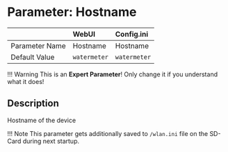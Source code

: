 # Parameter: Hostname

|                   | WebUI               | Config.ini
|:---               |:---                 |:----
| Parameter Name    | Hostname            | Hostname
| Default Value     | `watermeter`        | `watermeter`


!!! Warning
    This is an **Expert Parameter**! Only change it if you understand what it does!


## Description

Hostname of the device

!!! Note
    This parameter gets additionally saved to `/wlan.ini` file on the SD-Card during next startup.
